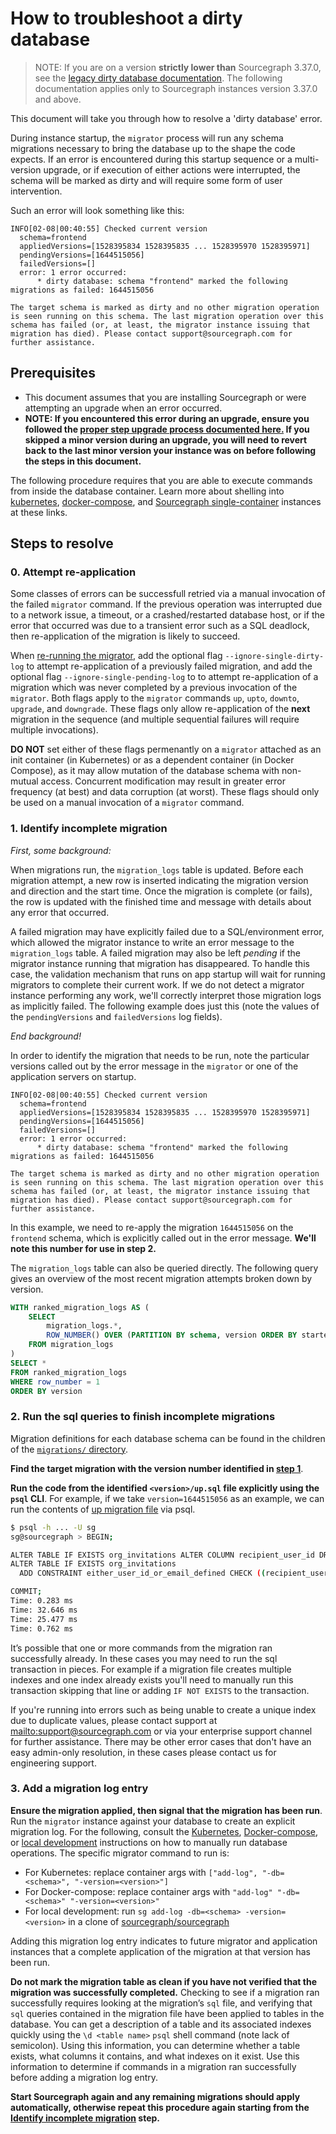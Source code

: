 # How to troubleshoot a dirty database

> NOTE: If you are on a version **strictly lower than** Sourcegraph 3.37.0, see the [legacy dirty database documentation](./dirty_database_pre_3_37.md). The following documentation applies only to Sourcegraph instances version 3.37.0 and above.

This document will take you through how to resolve a 'dirty database' error.

During instance startup, the `migrator` process will run any schema migrations necessary to bring the database up to the shape the code expects. If an error is encountered during this startup sequence or a multi-version upgrade, or if execution of either actions were interrupted, the schema will be marked as dirty and will require some form of user intervention.

Such an error will look something like this:

```log
INFO[02-08|00:40:55] Checked current version
  schema=frontend
  appliedVersions=[1528395834 1528395835 ... 1528395970 1528395971]
  pendingVersions=[1644515056]
  failedVersions=[]
  error: 1 error occurred:
	  * dirty database: schema "frontend" marked the following migrations as failed: 1644515056

The target schema is marked as dirty and no other migration operation is seen running on this schema. The last migration operation over this schema has failed (or, at least, the migrator instance issuing that migration has died). Please contact support@sourcegraph.com for further assistance.
```

## Prerequisites

* This document assumes that you are installing Sourcegraph or were attempting an upgrade when an error occurred.
* **NOTE: If you encountered this error during an upgrade, ensure you followed the [proper step upgrade process documented here.](https://docs.sourcegraph.com/admin/updates) If you skipped a minor version during an upgrade, you will need to revert back to the last minor version your instance was on before following the steps in this document.**

The following procedure requires that you are able to execute commands from inside the database container. Learn more about shelling into [kubernetes](../deploy/kubernetes/operations.md#access-the-database), [docker-compose](../deploy/docker-compose/index.md#access-the-database), and [Sourcegraph single-container](../deploy/docker-single-container/index.md#access-the-database) instances at these links.

## Steps to resolve

### 0. Attempt re-application

Some classes of errors can be successfull retried via a manual invocation of the failed `migrator` command. If the previous operation was interrupted due to a network issue, a timeout, or a crashed/restarted database host, or if the error that occurred was due to a transient error such as a SQL deadlock, then re-application of the migration is likely to succeed.

When [re-running the migrator](./manual_database_migrations), add the optional flag `--ignore-single-dirty-log` to attempt re-application of a previously failed migration, and add the optional flag `--ignore-single-pending-log` to to attempt re-application of a migration which was never completed by a previous invocation of the `migrator`. Both flags apply to the `migrator` commands `up`, `upto`, `downto`, `upgrade`, and `downgrade`. These flags only allow re-application of the **next** migration in the sequence (and multiple sequential failures will require multiple invocations).

**DO NOT** set either of these flags permenantly on a `migrator` attached as an init container (in Kubernetes) or as a dependent container (in Docker Compose), as it may allow mutation of the database schema with non-mutual access. Concurrent modification may result in greater error frequency (at best) and data corruption (at worst). These flags should only be used on a manual invocation of a `migrator` command.

### 1. Identify incomplete migration

_First, some background:_

When migrations run, the `migration_logs` table is updated. Before each migration attempt, a new row is inserted indicating the migration version and direction and the start time. Once the migration is complete (or fails), the row is updated with the finished time and message with details about any error that occurred.

A failed migration may have explicitly failed due to a SQL/environment error, which allowed the migrator instance to write an error message to the `migration_logs` table. A failed migration may also be left _pending_ if the migrator instance running that migration has disappeared. To handle this case, the validation mechanism that runs on app startup will wait for running migrators to complete their current work. If we do not detect a migrator instance performing any work, we'll correctly interpret those migration logs as implicitly failed. The following example does just this (note the values of the `pendingVersions` and `failedVersions` log fields).

_End background!_

In order to identify the migration that needs to be run, note the particular versions called out by the error message in the `migrator` or one of the application servers on startup.

```
INFO[02-08|00:40:55] Checked current version
  schema=frontend
  appliedVersions=[1528395834 1528395835 ... 1528395970 1528395971]
  pendingVersions=[1644515056]
  failedVersions=[]
  error: 1 error occurred:
	  * dirty database: schema "frontend" marked the following migrations as failed: 1644515056

The target schema is marked as dirty and no other migration operation is seen running on this schema. The last migration operation over this schema has failed (or, at least, the migrator instance issuing that migration has died). Please contact support@sourcegraph.com for further assistance.
```

In this example, we need to re-apply the migration `1644515056` on the `frontend` schema, which is explicitly called out in the error message. **We'll note this number for use in step 2.**

The `migration_logs` table can also be queried directly. The following query gives an overview of the most recent migration attempts broken down by version.

```sql
WITH ranked_migration_logs AS (
	SELECT
		migration_logs.*,
		ROW_NUMBER() OVER (PARTITION BY schema, version ORDER BY started_at DESC) AS row_number
	FROM migration_logs
)
SELECT *
FROM ranked_migration_logs
WHERE row_number = 1
ORDER BY version
```

### 2. Run the sql queries to finish incomplete migrations

Migration definitions for each database schema can be found in the children of the [`migrations/` directory](https://github.com/sourcegraph/sourcegraph/tree/main/migrations).

**Find the target migration with the version number identified in [step 1](#1-identify-incomplete-migration)**.

**Run the code from the identified `<version>/up.sql` file explicitly using the `psql` CLI**. For example, if we take `version=1644515056` as an example, we can run the contents of [up migration file](https://github.com/sourcegraph/sourcegraph/blob/b20107113548ed7eeb8ba22d1fdb41e8d692cf18/migrations/frontend/1644515056/up.sql) via psql.

```bash
$ psql -h ... -U sg
sg@sourcegraph > BEGIN;

ALTER TABLE IF EXISTS org_invitations ALTER COLUMN recipient_user_id DROP NOT NULL;
ALTER TABLE IF EXISTS org_invitations
  ADD CONSTRAINT either_user_id_or_email_defined CHECK ((recipient_user_id IS NULL) != (recipient_email IS NULL));

COMMIT;
Time: 0.283 ms
Time: 32.646 ms
Time: 25.477 ms
Time: 0.762 ms
```

It’s possible that one or more commands from the migration ran successfully already. In these cases you may need to run the sql transaction in pieces. For example if a migration file creates multiple indexes and one index already exists you'll need to manually run this transaction skipping that line or adding `IF NOT EXISTS` to the transaction.

If you're running into errors such as being unable to create a unique index due to duplicate values, please contact support at <mailto:support@sourcegraph.com> or via your enterprise support channel for further assistance. There may be other error cases that don't have an easy admin-only resolution, in these cases please contact us for engineering support.

### 3. Add a migration log entry

**Ensure the migration applied, then signal that the migration has been run**. Run the `migrator` instance against your database to create an explicit migration log. For the following, consult the [Kubernetes](./manual_database_migrations.md#kubernetes), [Docker-compose](./manual_database_migrations.md#docker-compose), or [local development](./manual_database_migrations.md#local-development) instructions on how to manually run database operations. The specific migrator command to run is:

- For Kubernetes: replace container args with `["add-log", "-db=<schema>", "-version=<version>"]`
- For Docker-compose: replace container args with `"add-log" "-db=<schema>" "-version=<version>"`
- For local development: run `sg add-log -db=<schema> -version=<version>` in a clone of [sourcegraph/sourcegraph](https://github.com/sourcegraph/sourcegraph)

Adding this migration log entry indicates to future migrator and application instances that a complete application of the migration at that version has been run.

**Do not mark the migration table as clean if you have not verified that the migration was successfully completed.** Checking to see if a migration ran successfully requires looking at the migration’s `sql` file, and verifying that `sql` queries contained in the migration file have been applied to tables in the database. You can get a description of a table and its associated indexes quickly using the `\d <table name>` `psql` shell command (note lack of semicolon). Using this information, you can determine whether a table exists, what columns it contains, and what indexes on it exist. Use this information to determine if commands in a migration ran successfully before adding a migration log entry.

**Start Sourcegraph again and any remaining migrations should apply automatically, otherwise repeat this procedure again starting from the [Identify incomplete migration](#1-identify-incomplete-migration) step.**
